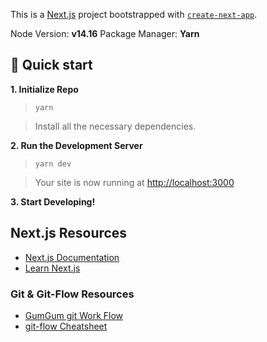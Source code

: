 This is a [Next.js](https://nextjs.org/) project bootstrapped with [`create-next-app`](https://github.com/vercel/next.js/tree/canary/packages/create-next-app).

Node Version: **v14.16**
Package Manager: **Yarn**

## 🚀 Quick start

**1. Initialize Repo**

>`yarn`

>Install all the necessary dependencies.

**2. Run the Development Server**

>`yarn dev`

>Your site is now running at [http://localhost:3000](http://localhost:3000)

**3. Start Developing!**

## Next.js Resources

- [Next.js Documentation](https://nextjs.org/docs)
- [Learn Next.js](https://nextjs.org/learn)

### Git & Git-Flow Resources

- [GumGum git Work Flow](https://gumgum.jira.com/wiki/spaces/TEC/pages/138248293/Git+Git+Work+Flow)
- [git-flow Cheatsheet](https://danielkummer.github.io/git-flow-cheatsheet/)